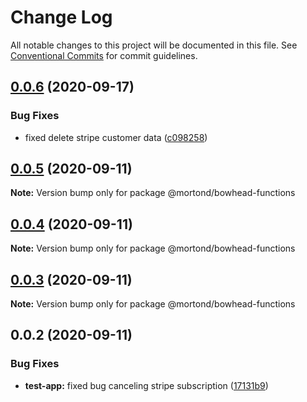 # Change Log

All notable changes to this project will be documented in this file.
See [Conventional Commits](https://conventionalcommits.org) for commit guidelines.

## [0.0.6](https://github.com/daithimorton/bowhead/compare/@mortond/bowhead-functions@0.0.5...@mortond/bowhead-functions@0.0.6) (2020-09-17)


### Bug Fixes

* fixed delete stripe customer data ([c098258](https://github.com/daithimorton/bowhead/commit/c0982583ee4856b26b49e90419fcb1f1cf3c3d13))





## [0.0.5](https://github.com/daithimorton/bowhead/compare/@mortond/bowhead-functions@0.0.4...@mortond/bowhead-functions@0.0.5) (2020-09-11)

**Note:** Version bump only for package @mortond/bowhead-functions





## [0.0.4](https://github.com/daithimorton/bowhead/compare/@mortond/bowhead-functions@0.0.3...@mortond/bowhead-functions@0.0.4) (2020-09-11)

**Note:** Version bump only for package @mortond/bowhead-functions





## [0.0.3](https://github.com/daithimorton/bowhead/compare/@mortond/bowhead-functions@0.0.2...@mortond/bowhead-functions@0.0.3) (2020-09-11)

**Note:** Version bump only for package @mortond/bowhead-functions





## 0.0.2 (2020-09-11)


### Bug Fixes

* **test-app:** fixed bug canceling stripe subscription ([17131b9](https://github.com/daithimorton/bowhead/commit/17131b921dc9aa56682d1457dfebf8617c81fd7b))
